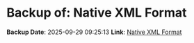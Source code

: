 # Backup of: Native XML Format

**Backup Date**: 2025-09-29 09:25:13
**Link**: [Native XML Format](https://przemienniki.net/export/rxf.xml)
